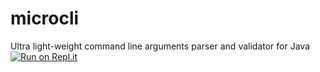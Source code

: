 # microcli
Ultra light-weight command line arguments parser and validator for Java
[![Run on Repl.it](https://repl.it/badge/github/tpitner/microcli)](https://repl.it/github/tpitner/microcli)
